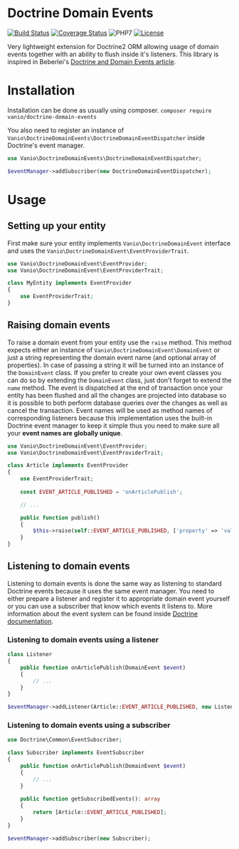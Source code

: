 # Doctrine Domain Events

[![Build Status](https://travis-ci.org/vaniocz/doctrine-domain-events.svg?branch=master)](https://travis-ci.org/vaniocz/doctrine-domain-events)
[![Coverage Status](https://coveralls.io/repos/github/vaniocz/doctrine-domain-events/badge.svg?branch=master)](https://coveralls.io/github/vaniocz/doctrine-domain-events?branch=master)
![PHP7](https://img.shields.io/badge/php-7-6B7EB9.svg)
[![License](https://poser.pugx.org/vanio/doctrine-domain-events/license)](https://github.com/vaniocz/doctrine-domain-events/blob/master/LICENSE)

Very lightweight extension for Doctrine2 ORM allowing usage of domain events together with an ability to flush inside
it's listeners. This library is inspired in Beberlei's
[Doctrine and Domain Events article](http://www.whitewashing.de/2013/07/24/doctrine_and_domainevents.html).

# Installation
Installation can be done as usually using composer.
`composer require vanio/doctrine-domain-events`

You also need to register an instance of `Vanio\DoctrineDomainEvents\DoctrineDomainEventDispatcher` inside Doctrine's
event manager.

```php
use Vanio\DoctrineDomainEvents\DoctrineDomainEventDispatcher;

$eventManager->addSubscriber(new DoctrineDomainEventDispatcher);
```

# Usage

## Setting up your entity
First make sure your entity implements `Vanio\DoctrineDomainEvent` interface and uses the
`Vanio\DoctrineDomainEvent\EventProviderTrait`.
```php
use Vanio\DoctrineDomainEvent\EventProvider;
use Vanio\DoctrineDomainEvent\EventProviderTrait;

class MyEntity implements EventProvider
{
    use EventProviderTrait;
}
```

## Raising domain events
To raise a domain event from your entity use the `raise` method. This method expects either an instance of
`Vanio\DoctrineDomainEvent\DomainEvent` or just a string representing the domain event name (and optional array of
properties). In case of passing a string it will be turned into an instance of the `DomainEvent` class. If you prefer to
create your own event classes you can do so by extending the `DomainEvent` class, just don't forget to extend the `name`
method. The event is dispatched at the end of transaction once your entity has been flushed and all the changes are
projected into database so it is possible to both perform database queries over the changes as well as cancel the
transaction. Event names will be used as method names of corresponding listeners because this implementation uses the
built-in Doctrine event manager to keep it simple thus you need to make sure all your **event names are globally
unique**.  

```php
use Vanio\DoctrineDomainEvent\EventProvider;
use Vanio\DoctrineDomainEvent\EventProviderTrait;

class Article implements EventProvider
{
    use EventProviderTrait;
    
    const EVENT_ARTICLE_PUBLISHED = 'onArticlePublish';

    // ...

    public function publish()
    {
        $this->raise(self::EVENT_ARTICLE_PUBLISHED, ['property' => 'value']);
    }
}
```

## Listening to domain events
Listening to domain events is done the same way as listening to standard Doctrine events because it uses the same event
manager. You need to either prepare a listener and register it to appropriate domain event yourself or you can use a
subscriber that know which events it listens to. More information about the event system can be found inside
[Doctrine documentation](http://docs.doctrine-project.org/projects/doctrine-orm/en/latest/reference/events.html).
 
### Listening to domain events using a listener
```php
class Listener
{
    public function onArticlePublish(DomainEvent $event)
    {
        // ...     
    }
}

$eventManager->addListener(Article::EVENT_ARTICLE_PUBLISHED, new Listener);
```

### Listening to domain events using a subscriber
```php
use Doctrine\Common\EventSubscriber;

class Subscriber implements EventSubscriber
{
    public function onArticlePublish(DomainEvent $event)
    {
        // ...     
    }
    
    public function getSubscribedEvents(): array
    {
        return [Article::EVENT_ARTICLE_PUBLISHED];
    }
}

$eventManager->addSubscriber(new Subscriber);
```
